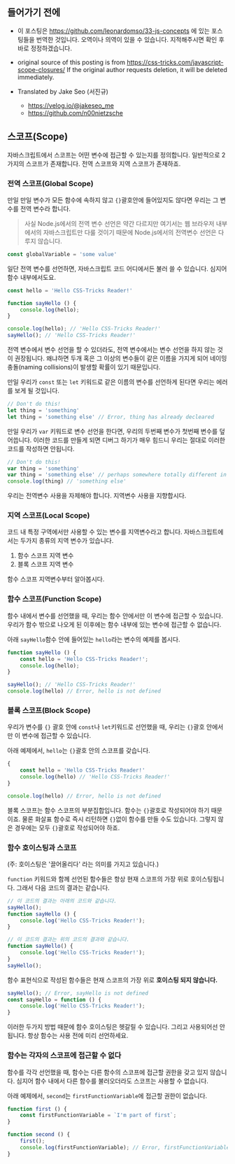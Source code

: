 ## 들어가기 전에
- 이 포스팅은 https://github.com/leonardomso/33-js-concepts 에 있는 포스팅들을 번역한 것입니다. 오역이나 의역이 있을 수 있습니다. 지적해주시면 확인 후 바로 정정하겠습니다.

- original source of this posting is from https://css-tricks.com/javascript-scope-closures/ If the original author requests deletion, it will be deleted immediately.

- Translated by Jake Seo (서진규)

	- https://velog.io/@jakeseo_me
	- https://github.com/n00nietzsche

## 스코프(Scope)

자바스크립트에서 스코프는 어떤 변수에 접근할 수 있는지를 정의합니다. 일반적으로 2가지의 스코프가 존재합니다. 전역 스코프와 지역 스코프가 존재하죠.

### 전역 스코프(Global Scope)

만일 만일 변수가 모든 함수에 속하지 않고 `{}`괄호안에 들어있지도 않다면 우리는 그 변수를 전역 변수라 합니다.
> 사실 Node.js에서의 전역 변수 선언은 약간 다르지만 여기서는 웹 브라우저 내부에서의 자바스크립트만 다룰 것이기 때문에 Node.js에서의 전역변수 선언은 다루지 않습니다.

```javascript
const globalVariable = 'some value'
```

일단 전역 변수를 선언하면, 자바스크립트 코드 어디에서든 불러 쓸 수 있습니다. 심지어 함수 내부에서도요.

```javascript
const hello = 'Hello CSS-Tricks Reader!'

function sayHello () {
	console.log(hello); 
}

console.log(hello); // 'Hello CSS-Tricks Reader!'
sayHello(); // 'Hello CSS-Tricks Reader!'
```

전역 변수에서 변수 선언을 할 수 있더라도, 전역 변수에서는 변수 선언을 하지 않는 것이 권장됩니다. 왜냐하면 두개 혹은 그 이상의 변수들이 같은 이름을 가지게 되어 네이밍 충돌(naming collisions)이 발생할 확률이 있기 때문입니다. 

만일 우리가 `const` 또는 `let` 키워드로 같은 이름의 변수를 선언하게 된다면 우리는 에러를 보게 될 것입니다.
```javascript
// Don't do this!
let thing = 'something'
let thing = 'something else' // Error, thing has already decleared
```

만일 우리가 `var` 키워드로 변수 선언을 한다면, 우리의 두번째 변수가 첫번째 변수를 덮어씁니다. 이러한 코드를 만들게 되면 디버그 하기가 매우 힘드니 우리는 절대로 이러한 코드를 작성하면 안됩니다.

```javascript
// Don't do this!
var thing = 'something'
var thing = 'something else' // perhaps somewhere totally different in your code
console.log(thing) // 'something else'
```
우리는 전역변수 사용을 자제해야 합니다.
지역변수 사용을 지향합시다.

### 지역 스코프(Local Scope)

코드 내 특정 구역에서만 사용할 수 있는 변수를 지역변수라고 합니다.
자바스크립트에서는 두가지 종류의 지역 변수가 있습니다.

1. 함수 스코프 지역 변수
2. 블록 스코프 지역 변수 

함수 스코프 지역변수부터 알아봅시다.

### 함수 스코프(Function Scope)

함수 내에서 변수를 선언했을 때, 우리는 함수 안에서만 이 변수에 접근할 수 있습니다. 우리가 함수 밖으로 나오게 된 이후에는 함수 내부에 있는 변수에 접근할 수 없습니다.

아래 `sayHello`함수 안에 들어있는 `hello`라는 변수의 예제를 봅시다.
```javascript
function sayHello () {
	const hello = 'Hello CSS-Tricks Reader!';
    console.log(hello);
}

sayHello(); // 'Hello CSS-Tricks Reader!'
console.log(hello) // Error, hello is not defined
```

### 블록 스코프(Block Scope)
우리가 변수를 `{}` 괄호 안에 `const`나 `let`키워드로 선언했을 때, 우리는 `{}`괄호 안에서만 이 변수에 접근할 수 있습니다.

아래 예제에서, `hello`는 `{}`괄호 안의 스코프를 갖습니다.

```javascript
{
	const hello = 'Hello CSS-Tricks Reader!'
    console.log(hello) // 'Hello CSS-Tricks Reader!'
}

console.log(hello) // Error, hello is not defined
```

블록 스코프는 함수 스코프의 부분집합입니다. 함수는 `{}`괄호로 작성되어야 하기 때문이죠. 물론 화살표 함수로 즉시 리턴하면 `{}`없이 함수를 만들 수도 있습니다. 그렇지 않은 경우에는 모두 `{}`괄호로 작성되어야 하죠.

### 함수 호이스팅과 스코프
(주: 호이스팅은 '끌어올리다' 라는 의미를 가지고 있습니다.)

`function` 키워드와 함께 선언된 함수들은 항상 현재 스코프의 가장 위로 호이스팅됩니다.
그래서 다음 코드의 결과는 같습니다.

```javascript
// 이 코드의 결과는 아래의 코드와 같습니다.
sayHello();
function sayHello () {
	console.log('Hello CSS-Tricks Reader!');
}

// 이 코드의 결과는 위의 코드의 결과와 같습니다.
function sayHello() {
	console.log('Hello CSS-Tricks Reader!'); 
}
sayHello();
```

함수 표현식으로 작성된 함수들은 현재 스코프의 가장 위로 **호이스팅 되지 않습니다.**

```javascript
sayHello(); // Error, sayHello is not defined
const sayHello = function () {
	console.log('Hello CSS-Tricks Reader!');  
}
```

이러한 두가지 방법 때문에 함수 호이스팅은 헷갈릴 수 있습니다. 그리고 사용되어선 안됩니다. 항상 함수는 사용 전에 미리 선언하세요.

### 함수는 각자의 스코프에 접근할 수 없다

함수를 각각 선언했을 때, 함수는 다른 함수의 스코프에 접근할 권한을 갖고 있지 않습니다. 심지어 함수 내에서 다른 함수를 불러오더라도 스코프는 사용할 수 없습니다.

아래 예제에서, `second`는 `firstFunctionVariable`에 접근할 권한이 없습니다.

```javascript
function first () {
	const firstFunctionVariable = `I'm part of first`;
}

function second () {
	first();
	console.log(firstFunctionVariable); // Error, firstFunctionVariable is not defined
}
```

### 
